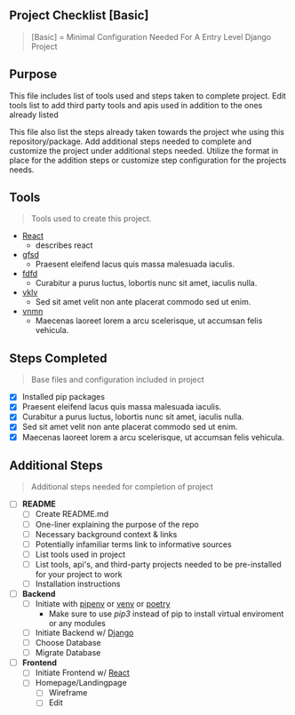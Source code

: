 Project Checklist [Basic]
---
> [Basic] = Minimal Configuration Needed For A Entry Level Django Project

Purpose
---

This file includes list of tools used and steps taken to complete project. Edit tools list to add third party tools and apis used in addition to the ones already listed

This file also list the steps already taken towards the project whe using this repository/package. Add additional steps needed to complete and customize the project under additional steps needed. Utilize the format in place for the addition steps or customize step configuration for the projects needs.

Tools
---
> Tools used to create this project.
- [React]()
  - describes react
- [gfsd]()
  - Praesent eleifend lacus quis massa malesuada iaculis.
- [fdfd]()
  - Curabitur a purus luctus, lobortis nunc sit amet, iaculis nulla.
- [vklv]()
  - Sed sit amet velit non ante placerat commodo sed ut enim.
- [vnmn]()
  - Maecenas laoreet lorem a arcu scelerisque, ut accumsan felis vehicula.

Steps Completed
---
> Base files and configuration included in project
- [X] Installed pip packages
- [X] Praesent eleifend lacus quis massa malesuada iaculis.
- [X] Curabitur a purus luctus, lobortis nunc sit amet, iaculis nulla.
- [X] Sed sit amet velit non ante placerat commodo sed ut enim.
- [X] Maecenas laoreet lorem a arcu scelerisque, ut accumsan felis vehicula.

Additional Steps
---
> Additional steps needed for completion of project
- [ ] **README**
  - [ ] Create README.md
  - [ ] One-liner explaining the purpose of the repo
  - [ ] Necessary background context & links
  - [ ] Potentially infamiliar terms link to informative sources
  - [ ] List tools used in project
  - [ ] List tools, api's, and third-party projects needed to be pre-installed for your project to work
  - [ ] Installation instructions
- [ ] **Backend**
  - [ ] Initiate with [pipenv](https://pypi.org/project/pipenv/) or [venv](https://docs.python.org/3/library/venv.html) or [poetry](https://python-poetry.org/)
      - Make sure to use *pip3* instead of pip to install virtual enviroment or any modules
  - [ ] Initiate Backend w/ [Django](https://docs.djangoproject.com/en/3.1/intro/tutorial01/)
  - [ ] Choose Database
  - [ ] Migrate Database
- [ ] **Frontend** 
  - [ ] Initiate Frontend w/ [React](https://reactjs.org/docs/create-a-new-react-app.html)
  - [ ] Homepage/Landingpage
    - [ ] Wireframe
    - [ ] Edit
